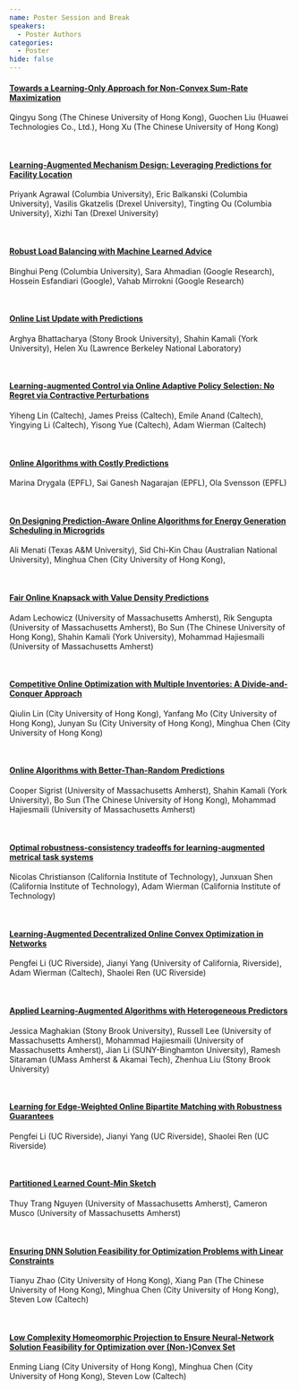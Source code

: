 ```yaml
---
name: Poster Session and Break
speakers:
  - Poster Authors
categories:
  - Poster
hide: false
---
```


#### [Towards a Learning-Only Approach for Non-Convex Sum-Rate Maximization](https://learning-augmented-algorithms.github.io/papers/sigmetrics23-lata-posters-paper1.pdf)

Qingyu Song  (The Chinese University of Hong Kong), Guochen Liu  (Huawei Technologies Co., Ltd.), Hong Xu  (The Chinese University of Hong Kong)

&nbsp;  

#### [Learning-Augmented Mechanism Design: Leveraging Predictions for Facility Location](https://learning-augmented-algorithms.github.io/papers/sigmetrics23-lata-posters-paper2.pdf)

Priyank Agrawal  (Columbia University), Eric Balkanski  (Columbia University), Vasilis Gkatzelis  (Drexel University), Tingting Ou  (Columbia University), Xizhi Tan  (Drexel University) 

&nbsp;  

#### [Robust Load Balancing with Machine Learned Advice](https://learning-augmented-algorithms.github.io/papers/sigmetrics23-lata-posters-paper3.pdf)

Binghui Peng  (Columbia University), Sara Ahmadian  (Google Research), Hossein Esfandiari  (Google), Vahab Mirrokni  (Google Research)

&nbsp;  

#### [Online List Update with Predictions](https://learning-augmented-algorithms.github.io/papers/sigmetrics23-lata-posters-paper4.pdf)

Arghya Bhattacharya  (Stony Brook University), Shahin Kamali  (York University), Helen Xu  (Lawrence Berkeley National Laboratory)

&nbsp;  

#### [Learning-augmented Control via Online Adaptive Policy Selection: No Regret via Contractive Perturbations](https://learning-augmented-algorithms.github.io/papers/sigmetrics23-lata-posters-paper5.pdf)

Yiheng Lin  (Caltech), James Preiss  (Caltech), Emile Anand  (Caltech), Yingying Li  (Caltech), Yisong Yue  (Caltech), Adam Wierman  (Caltech) 

&nbsp;  

#### [Online Algorithms with Costly Predictions](https://learning-augmented-algorithms.github.io/papers/sigmetrics23-lata-posters-paper6.pdf)

Marina Drygala  (EPFL), Sai Ganesh Nagarajan  (EPFL), Ola Svensson  (EPFL)

&nbsp;  

#### [On Designing Prediction-Aware Online Algorithms for Energy Generation Scheduling in Microgrids](https://learning-augmented-algorithms.github.io/papers/sigmetrics23-lata-posters-paper7.pdf)

Ali Menati  (Texas A&M University), Sid Chi-Kin Chau  (Australian National University), Minghua Chen  (City University of Hong Kong), 

&nbsp;  

#### [Fair Online Knapsack with Value Density Predictions](https://learning-augmented-algorithms.github.io/papers/sigmetrics23-lata-posters-paper8.pdf)

Adam Lechowicz  (University of Massachusetts Amherst), Rik Sengupta  (University of Massachusetts Amherst), Bo Sun  (The Chinese University of Hong Kong), Shahin Kamali  (York University), Mohammad Hajiesmaili  (University of Massachusetts Amherst)

&nbsp;  

#### [Competitive Online Optimization with Multiple Inventories: A Divide-and-Conquer Approach](https://learning-augmented-algorithms.github.io/papers/sigmetrics23-lata-posters-paper9.pdf)

Qiulin Lin  (City University of Hong Kong), Yanfang Mo (City University of Hong Kong), Junyan Su  (City University of Hong Kong), Minghua Chen  (City University of Hong Kong)

&nbsp;  

#### [Online Algorithms with Better-Than-Random Predictions](https://learning-augmented-algorithms.github.io/papers/sigmetrics23-lata-posters-paper10.pdf)

Cooper Sigrist  (University of Massachusetts Amherst), Shahin Kamali  (York University), Bo Sun  (The Chinese University of Hong Kong), Mohammad Hajiesmaili  (University of Massachusetts Amherst)

&nbsp;  

#### [Optimal robustness-consistency tradeoffs for learning-augmented metrical task systems](https://learning-augmented-algorithms.github.io/papers/sigmetrics23-lata-posters-paper11.pdf)

Nicolas Christianson  (California Institute of Technology), Junxuan Shen  (California Institute of Technology), Adam Wierman  (California Institute of Technology)

&nbsp;  

#### [Learning-Augmented Decentralized Online Convex Optimization in Networks](https://learning-augmented-algorithms.github.io/papers/sigmetrics23-lata-posters-paper12.pdf)

Pengfei Li  (UC Riverside), Jianyi Yang  (University of California, Riverside), Adam Wierman  (Caltech), Shaolei Ren  (UC Riverside)

&nbsp;  

#### [Applied Learning-Augmented Algorithms with Heterogeneous Predictors](https://learning-augmented-algorithms.github.io/papers/sigmetrics23-lata-posters-paper13.pdf)

Jessica Maghakian  (Stony Brook University), Russell Lee  (University of Massachusetts Amherst), Mohammad Hajiesmaili  (University of Massachusetts Amherst), Jian Li  (SUNY-Binghamton University), Ramesh Sitaraman  (UMass Amherst & Akamai Tech), Zhenhua Liu  (Stony Brook University)

&nbsp;  

#### [Learning for Edge-Weighted Online Bipartite Matching with Robustness Guarantees](https://learning-augmented-algorithms.github.io/papers/sigmetrics23-lata-posters-paper14.pdf)

Pengfei Li  (UC Riverside), Jianyi Yang  (UC Riverside), Shaolei Ren (UC Riverside)

&nbsp;  

#### [Partitioned Learned Count-Min Sketch](https://learning-augmented-algorithms.github.io/papers/sigmetrics23-lata-posters-paper15.pdf)

Thuy Trang Nguyen  (University of Massachusetts Amherst), Cameron Musco  (University of Massachusetts Amherst)

&nbsp;  

#### [Ensuring DNN Solution Feasibility for Optimization Problems with Linear Constraints](https://learning-augmented-algorithms.github.io/papers/sigmetrics23-lata-posters-paper16.pdf)

Tianyu Zhao  (City University of Hong Kong), Xiang Pan  (The Chinese University of Hong Kong), Minghua Chen  (City University of Hong Kong), Steven Low  (Caltech)

&nbsp;  

#### [Low Complexity Homeomorphic Projection to Ensure Neural-Network Solution Feasibility for Optimization over (Non-)Convex Set](https://learning-augmented-algorithms.github.io/papers/sigmetrics23-lata-posters-paper17.pdf)

Enming Liang  (City University of Hong Kong), Minghua Chen  (City University of Hong Kong), Steven Low  (Caltech)
